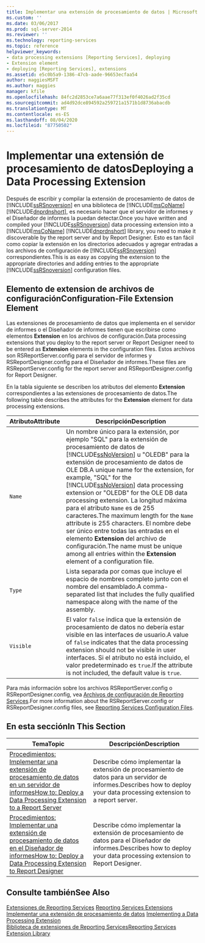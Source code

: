 ```yaml
---
title: Implementar una extensión de procesamiento de datos | Microsoft Docs
ms.custom: ''
ms.date: 03/06/2017
ms.prod: sql-server-2014
ms.reviewer: ''
ms.technology: reporting-services
ms.topic: reference
helpviewer_keywords:
- data processing extensions [Reporting Services], deploying
- Extension element
- deploying [Reporting Services], extensions
ms.assetid: e5c0b5a9-1386-47cb-aade-96653ecfaa54
author: maggiesMSFT
ms.author: maggies
manager: kfile
ms.openlocfilehash: 84fc2d2853ce7a6aae77f313ef0f4026ad2f35cd
ms.sourcegitcommit: ad4d92dce894592a259721a1571b1d8736abacdb
ms.translationtype: MT
ms.contentlocale: es-ES
ms.lasthandoff: 08/04/2020
ms.locfileid: "87750502"
---
```

# <a name="deploying-a-data-processing-extension"></a><span data-ttu-id="66e50-102">Implementar una extensión de procesamiento de datos</span><span class="sxs-lookup"><span data-stu-id="66e50-102">Deploying a Data Processing Extension</span></span>
  <span data-ttu-id="66e50-103">Después de escribir y compilar la extensión de procesamiento de datos de [!INCLUDE[ssRSnoversion](../../../includes/ssrsnoversion-md.md)] en una biblioteca de [!INCLUDE[msCoName](../../../includes/msconame-md.md)] [!INCLUDE[dnprdnshort](../../../includes/dnprdnshort-md.md)], es necesario hacer que el servidor de informes y el Diseñador de informes la puedan detectar.</span><span class="sxs-lookup"><span data-stu-id="66e50-103">Once you have written and compiled your [!INCLUDE[ssRSnoversion](../../../includes/ssrsnoversion-md.md)] data processing extension into a [!INCLUDE[msCoName](../../../includes/msconame-md.md)] [!INCLUDE[dnprdnshort](../../../includes/dnprdnshort-md.md)] library, you need to make it discoverable by the report server and by Report Designer.</span></span> <span data-ttu-id="66e50-104">Esto es tan fácil como copiar la extensión en los directorios adecuados y agregar entradas a los archivos de configuración de [!INCLUDE[ssRSnoversion](../../../includes/ssrsnoversion-md.md)] correspondientes.</span><span class="sxs-lookup"><span data-stu-id="66e50-104">This is as easy as copying the extension to the appropriate directories and adding entries to the appropriate [!INCLUDE[ssRSnoversion](../../../includes/ssrsnoversion-md.md)] configuration files.</span></span>  
  
## <a name="configuration-file-extension-element"></a><span data-ttu-id="66e50-105">Elemento de extension de archivos de configuración</span><span class="sxs-lookup"><span data-stu-id="66e50-105">Configuration-File Extension Element</span></span>  
 <span data-ttu-id="66e50-106">Las extensiones de procesamiento de datos que implementa en el servidor de informes o el Diseñador de informes tienen que escribirse como elementos **Extension** en los archivos de configuración.</span><span class="sxs-lookup"><span data-stu-id="66e50-106">Data processing extensions that you deploy to the report server or Report Designer need to be entered as **Extension** elements in the configuration files.</span></span> <span data-ttu-id="66e50-107">Estos archivos son RSReportServer.config para el servidor de informes y RSReportDesigner.config para el Diseñador de informes.</span><span class="sxs-lookup"><span data-stu-id="66e50-107">These files are RSReportServer.config for the report server and RSReportDesigner.config for Report Designer.</span></span>  
  
 <span data-ttu-id="66e50-108">En la tabla siguiente se describen los atributos del elemento **Extension** correspondientes a las extensiones de procesamiento de datos.</span><span class="sxs-lookup"><span data-stu-id="66e50-108">The following table describes the attributes for the **Extension** element for data processing extensions.</span></span>  
  
|<span data-ttu-id="66e50-109">Atributo</span><span class="sxs-lookup"><span data-stu-id="66e50-109">Attribute</span></span>|<span data-ttu-id="66e50-110">Descripción</span><span class="sxs-lookup"><span data-stu-id="66e50-110">Description</span></span>|  
|---------------|-----------------|  
|`Name`|<span data-ttu-id="66e50-111">Un nombre único para la extensión, por ejemplo "SQL" para la extensión de procesamiento de datos de [!INCLUDE[ssNoVersion](../../../includes/ssnoversion-md.md)] u "OLEDB" para la extensión de procesamiento de datos de OLE DB.</span><span class="sxs-lookup"><span data-stu-id="66e50-111">A unique name for the extension, for example, "SQL" for the [!INCLUDE[ssNoVersion](../../../includes/ssnoversion-md.md)] data processing extension or "OLEDB" for the OLE DB data processing extension.</span></span> <span data-ttu-id="66e50-112">La longitud máxima para el atributo `Name` es de 255 caracteres.</span><span class="sxs-lookup"><span data-stu-id="66e50-112">The maximum length for the `Name` attribute is 255 characters.</span></span> <span data-ttu-id="66e50-113">El nombre debe ser único entre todas las entradas en el elemento **Extension** del archivo de configuración.</span><span class="sxs-lookup"><span data-stu-id="66e50-113">The name must be unique among all entries within the **Extension** element of a configuration file.</span></span>|  
|`Type`|<span data-ttu-id="66e50-114">Lista separada por comas que incluye el espacio de nombres completo junto con el nombre del ensamblado.</span><span class="sxs-lookup"><span data-stu-id="66e50-114">A comma-separated list that includes the fully qualified namespace along with the name of the assembly.</span></span>|  
|`Visible`|<span data-ttu-id="66e50-115">El valor `false` indica que la extensión de procesamiento de datos no debería estar visible en las interfaces de usuario.</span><span class="sxs-lookup"><span data-stu-id="66e50-115">A value of `false` indicates that the data processing extension should not be visible in user interfaces.</span></span> <span data-ttu-id="66e50-116">Si el atributo no está incluido, el valor predeterminado es `true`.</span><span class="sxs-lookup"><span data-stu-id="66e50-116">If the attribute is not included, the default value is `true`.</span></span>|  
  
 <span data-ttu-id="66e50-117">Para más información sobre los archivos RSReportServer.config o RSReportDesigner.config, vea [Archivos de configuración de Reporting Services](../../report-server/reporting-services-configuration-files.md).</span><span class="sxs-lookup"><span data-stu-id="66e50-117">For more information about the RSReportServer.config or RSReportDesigner.config files, see [Reporting Services Configuration Files](../../report-server/reporting-services-configuration-files.md).</span></span>  
  
## <a name="in-this-section"></a><span data-ttu-id="66e50-118">En esta sección</span><span class="sxs-lookup"><span data-stu-id="66e50-118">In This Section</span></span>  
  
|<span data-ttu-id="66e50-119">Tema</span><span class="sxs-lookup"><span data-stu-id="66e50-119">Topic</span></span>|<span data-ttu-id="66e50-120">Descripción</span><span class="sxs-lookup"><span data-stu-id="66e50-120">Description</span></span>|  
|-----------|-----------------|  
|[<span data-ttu-id="66e50-121">Procedimientos: Implementar una extensión de procesamiento de datos en un servidor de informes</span><span class="sxs-lookup"><span data-stu-id="66e50-121">How to: Deploy a Data Processing Extension to a Report Server</span></span>](deploying-a-data-processing-extension-to-a-report-server.md)|<span data-ttu-id="66e50-122">Describe cómo implementar la extensión de procesamiento de datos para un servidor de informes.</span><span class="sxs-lookup"><span data-stu-id="66e50-122">Describes how to deploy your data processing extension to a report server.</span></span>|  
|[<span data-ttu-id="66e50-123">Procedimientos: Implementar una extensión de procesamiento de datos en el Diseñador de informes</span><span class="sxs-lookup"><span data-stu-id="66e50-123">How to: Deploy a Data Processing Extension to Report Designer</span></span>](deploying-a-data-processing-extension-to-report-designer.md)|<span data-ttu-id="66e50-124">Describe cómo implementar la extensión de procesamiento de datos para el Diseñador de informes.</span><span class="sxs-lookup"><span data-stu-id="66e50-124">Describes how to deploy your data processing extension to Report Designer.</span></span>|  
  
## <a name="see-also"></a><span data-ttu-id="66e50-125">Consulte también</span><span class="sxs-lookup"><span data-stu-id="66e50-125">See Also</span></span>  
 <span data-ttu-id="66e50-126">[Extensiones de Reporting Services](../reporting-services-extensions.md) </span><span class="sxs-lookup"><span data-stu-id="66e50-126">[Reporting Services Extensions](../reporting-services-extensions.md) </span></span>  
 <span data-ttu-id="66e50-127">[Implementar una extensión de procesamiento de datos](implementing-a-data-processing-extension.md) </span><span class="sxs-lookup"><span data-stu-id="66e50-127">[Implementing a Data Processing Extension](implementing-a-data-processing-extension.md) </span></span>  
 [<span data-ttu-id="66e50-128">Biblioteca de extensiones de Reporting Services</span><span class="sxs-lookup"><span data-stu-id="66e50-128">Reporting Services Extension Library</span></span>](../reporting-services-extension-library.md)  
  
  
